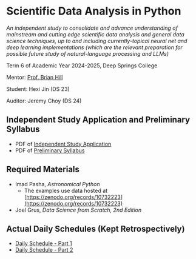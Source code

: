 # Scientific Data Analysis in Python

*An independent study to consolidate and advance understanding of mainstream and cutting edge scientific data analysis and general data science techniques, up to and including currently-topical neural net and deep learning implementations (which are the relevant preparation for possible future study of natural-language processing and LLMs)*

Term 6 of Academic Year 2024-2025, Deep Springs College

Mentor: [Prof. Brian Hill](../index.html)

Student: Hexi Jin (DS 23)

Auditor: Jeremy Choy (DS 24)

## Independent Study Application and Preliminary Syllabus

* PDF of [Independent Study Application](./IndependentStudyApplication.pdf)
* PDF of [Preliminary Syllabus](./PreliminarySyllabus.pdf)

## Required Materials

* Imad Pasha, *Astronomical Python*
    * The examples use data hosted at [https://zenodo.org/records/10732223](https://zenodo.org/records/10732223)
* Joel Grus, *Data Science from Scratch, 2nd Edition*

## Actual Daily Schedules (Kept Retrospectively)

* [Daily Schedule - Part 1](./daily_schedule_part1.html)
* [Daily Schedule - Part 2](./daily_schedule_part2.html)
